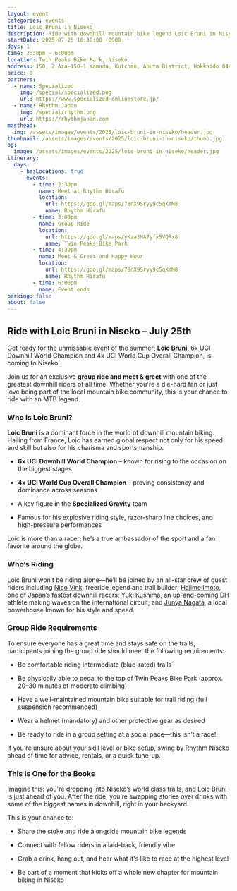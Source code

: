 ```yaml
---
layout: event
categories: events
title: Loic Bruni in Niseko
description: Ride with downhill mountain bike legend Loic Bruni in Niseko, Japan on July 25. Join a community group ride, meet top pro riders like Nico Vink and Yuki Kushima, and experience the growing MTB scene in Niseko. Don’t miss this exclusive mountain biking event in Japan.
startDate: 2025-07-25 16:30:00 +0900
days: 1
time: 2:30pm - 6:00pm
location: Twin Peaks Bike Park, Niseko
address: 150, 2 Aza-150-1 Yamada, Kutchan, Abuta District, Hokkaido 044-0081
price: 0
partners:
  - name: Specialized
    img: /special/specialized.png
    url: https://www.specialized-onlinestore.jp/
  - name: Rhythm Japan
    img: /special/rhythm.png
    url: https://rhythmjapan.com
masthead:
  img: /assets/images/events/2025/loic-bruni-in-niseko/header.jpg
thumbnail: /assets/images/events/2025/loic-bruni-in-niseko/thumb.jpg
og:
  image: /assets/images/events/2025/loic-bruni-in-niseko/header.jpg
itinerary:
  days:
    - hasLocations: true
      events:
        - time: 2:30pm
          name: Meet at Rhythm Hirafu
          location:
            url: https://goo.gl/maps/78nX9Sryy9c5qXmM8
            name: Rhythm Hirafu
        - time: 3:00pm
          name: Group Ride
          location:
            url: https://goo.gl/maps/yKza3NA7yfx5VQRx8
            name: Twin Peaks Bike Park
        - time: 4:30pm
          name: Meet & Greet and Happy Hour
          location:
            url: https://goo.gl/maps/78nX9Sryy9c5qXmM8
            name: Rhythm Hirafu
        - time: 6:00pm
          name: Event ends
parking: false
about: false
---
```


## Ride with Loic Bruni in Niseko – July 25th

Get ready for the unmissable event of the summer; **Loic Bruni**, 6x UCI Downhill World Champion and 4x UCI World Cup Overall Champion, is coming to Niseko!

Join us for an exclusive **group ride and meet & greet** with one of the greatest downhill riders of all time. Whether you're a die-hard fan or just love being part of the local mountain bike community, this is your chance to ride with an MTB legend.

### Who is Loic Bruni?

**Loic Bruni** is a dominant force in the world of downhill mountain biking. Hailing from France, Loic has earned global respect not only for his speed and skill but also for his charisma and sportsmanship.

- **6x UCI Downhill World Champion** – known for rising to the occasion on the biggest stages

- **4x UCI World Cup Overall Champion** – proving consistency and dominance across seasons

- A key figure in the **Specialized Gravity** team

- Famous for his explosive riding style, razor-sharp line choices, and high-pressure performances

Loic is more than a racer; he’s a true ambassador of the sport and a fan favorite around the globe.

### Who’s Riding

Loic Bruni won’t be riding alone—he’ll be joined by an all-star crew of guest riders including <a href="https:instagram.com/vinknico" target="blank">Nico Vink</a>, freeride legend and trail builder; <a href="https:instagram.com/hajimeeeee" target="blank">Hajime Imoto</a>, one of Japan’s fastest downhill racers; <a href="https:instagram.com/yukikushima" target="blank">Yuki Kushima</a>, an up-and-coming DH athlete making waves on the international circuit; and <a href="https:instagram.com/juunnya" target="blank">Junya Nagata</a>, a local powerhouse known for his style and speed.

### Group Ride Requirements

To ensure everyone has a great time and stays safe on the trails, participants joining the group ride should meet the following requirements:

- Be comfortable riding intermediate (blue-rated) trails

- Be physically able to pedal to the top of Twin Peaks Bike Park (approx. 20–30 minutes of moderate climbing)

- Have a well-maintained mountain bike suitable for trail riding (full suspension recommended)

- Wear a helmet (mandatory) and other protective gear as desired

- Be ready to ride in a group setting at a social pace—this isn’t a race!

If you're unsure about your skill level or bike setup, swing by Rhythm Niseko ahead of time for advice, rentals, or a quick tune-up.

### This Is One for the Books

Imagine this: you're dropping into Niseko’s world class trails, and Loic Bruni is just ahead of you. After the ride, you’re swapping stories over drinks with some of the biggest names in downhill, right in your backyard.

This is your chance to:

- Share the stoke and ride alongside mountain bike legends

- Connect with fellow riders in a laid-back, friendly vibe

- Grab a drink, hang out, and hear what it's like to race at the highest level

- Be part of a moment that kicks off a whole new chapter for mountain biking in Niseko
